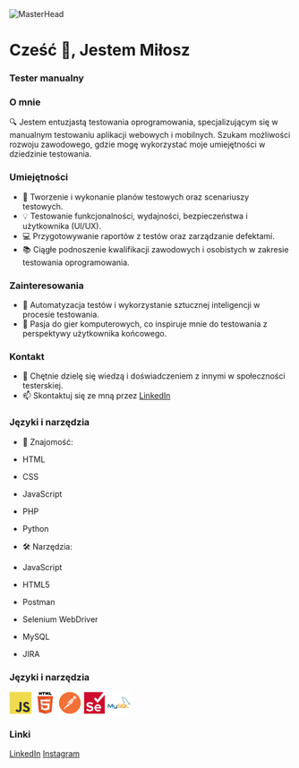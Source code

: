 <!DOCTYPE html>
<html>
<head>
  
</head>
<body>
  <div class="container">
    <div class="header">
      <img src="https://user-images.githubusercontent.com/74038190/225813708-98b745f2-7d22-48cf-9150-083f1b00d6c9.gif" alt="MasterHead">
      <h1>Cześć 👋, Jestem Miłosz</h1>
      <h3>Tester manualny</h3>
    </div>
<div class="content">
   
### O mnie
🔍 Jestem entuzjastą testowania oprogramowania, specjalizującym się w manualnym testowaniu aplikacji webowych i mobilnych. Szukam możliwości rozwoju zawodowego, gdzie mogę wykorzystać moje umiejętności w dziedzinie testowania.

### Umiejętności
- 🌟 Tworzenie i wykonanie planów testowych oraz scenariuszy testowych.
- 💡 Testowanie funkcjonalności, wydajności, bezpieczeństwa i użytkownika (UI/UX).
- 💻 Przygotowywanie raportów z testów oraz zarządzanie defektami.
- 📚 Ciągłe podnoszenie kwalifikacji zawodowych i osobistych w zakresie testowania oprogramowania.

### Zainteresowania
- 🚀 Automatyzacja testów i wykorzystanie sztucznej inteligencji w procesie testowania.
- 👾 Pasja do gier komputerowych, co inspiruje mnie do testowania z perspektywy użytkownika końcowego.

### Kontakt
- 🤝 Chętnie dzielę się wiedzą i doświadczeniem z innymi w społeczności testerskiej.
- 📫 Skontaktuj się ze mną przez [LinkedIn](https://www.linkedin.com/in/mi%C5%82osz-kordzi%C5%84ski-a85947254)

### Języki i narzędzia
- 🧠 Znajomość:
- HTML
- CSS
- JavaScript
- PHP
- Python
  
- 🛠 Narzędzia:
- JavaScript
- HTML5
- Postman
- Selenium WebDriver
- MySQL
- JIRA
  
    </div>

  <div class="skills">
      <h3>Języki i narzędzia</h3>
      <p>
        <img src="https://raw.githubusercontent.com/devicons/devicon/master/icons/javascript/javascript-original.svg" alt="JavaScript" width="40" height="40">
        <img src="https://raw.githubusercontent.com/devicons/devicon/master/icons/html5/html5-original-wordmark.svg" alt="HTML5" width="40" height="40">
        <img src="https://raw.githubusercontent.com/devicons/devicon/master/icons/postman/postman-original.svg" alt="Postman" width="40" height="40">
        <img src="https://raw.githubusercontent.com/devicons/devicon/master/icons/selenium/selenium-original.svg" alt="Selenium WebDriver" width="40" height="40">
        <img src="https://raw.githubusercontent.com/devicons/devicon/master/icons/mysql/mysql-original-wordmark.svg" alt="MySQL" width="40" height="40">
      </p>
    </div>

  <div class="links">
      <h3>Linki</h3>
      <p>
        <a href="https://www.linkedin.com/in/mi%C5%82osz-kordzi%C5%84ski-a85947254" target="_blank">LinkedIn</a>
        <a href="https://instagram.com/milekgym" target="_blank">Instagram</a>
      </p>
    </div>
  </div>
</body>
</html>
